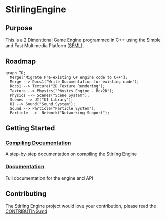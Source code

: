 # StirlingEngine

## Purpose
This is a 2 Dimentional Game Engine programmed in C++ using the Simple and Fast Multimedia Platform ([SFML](https://www.sfml-dev.org/)).

## Roadmap
```mermaid
graph TD;
  Merge("Migrate Pre-existing C# engine code to C++");
  Merge --> Docs1("Write Documentation for existing code");
  Docs1 --> Texture("2D Texture Rendering");
  Texture --> Physics("Physics Engine - Box2D");
  Physics --> Scenes("Scene System");
  Scenes --> UI("UI Library");
  UI --> Sound("Sound System");
  Sound --> Particle("Particle System");
  Particle -->  Network("Networking Support");
```
## Getting Started
### [Compiling Documentation](docs/COMPILING.md)
A step-by-step documentation on compiling the Stirling Engine
### [Documentation](docs/Manual/Documentation.md)
Full documentation for the engine and API

## Contributing
The Stirling Engine project would love your contribution, please read the [CONTRIBUTING.md](docs/CONTRIBUTING.md)